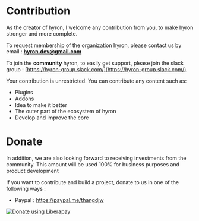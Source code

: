 # Contribution

As the creator of hyron, I welcome any contribution from you, to make hyron stronger and more complete.

To request membership of the organization hyron, please contact us by email : **hyron.dev@gmail.com**

To join the **community** hyron, to easily get support, please join the slack group : [https://hyron-group.slack.com/](https://hyron-group.slack.com/)

Your contribution is unrestricted. You can contribute any content such as:

* Plugins
* Addons
* Idea to make it better
* The outer part of the ecosystem of hyron
* Develop and improve the core

# Donate

In addition, we are also looking forward to receiving investments from the community. This amount will be used 100% for business purposes and product development

If you want to contribute and build a project, donate to us in one of the following ways :

- Paypal : https://paypal.me/thangdjw

<noscript><a href="https://liberapay.com/thangdjw/donate"><img alt="Donate using Liberapay" src="https://liberapay.com/assets/widgets/donate.svg"></a></noscript>
